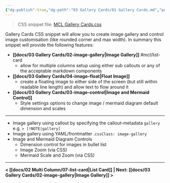 ```yaml
---
{"dg-publish":true,"dg-path":"03 Gallery Cards/01 Gallery Cards.md","permalink":"/03-gallery-cards/01-gallery-cards/","title":"Gallery Cards","noteIcon":"","updated":"2023-11-11T15:45:39.997+08:00"}
---
```



> CSS snippet file: [MCL Gallery Cards.css](https://github.com/efemkay/obsidian-modular-css-layout/blob/main/MCL%20Gallery%20Cards.css)

Gallery Cards CSS snippet will allow you to create image gallery and control image customisation (like rounded corner and max width). In summary this snippet will provide the following features:

- **[[docs/03 Gallery Cards/02-image-gallery\|Image Gallery]]**  #mcl/list-card
	- allow for multiple columns setup using either sub callouts or any of the acceptable markdown components
- **[[docs/03 Gallery Cards/04-image-float\|Float Image]]** 
	- create a floating image to either side of the screen (but still within readable line length) and allow text to flow around it
- **[[docs/03 Gallery Cards/03-image-control\|Image and Mermaid Control]]** 
	- Style settings options to change image / mermaid diagram default dimension and scales

---

- Image gallery using callout by specifying the callout-metadata `gallery` e.g. `> [!NOTE|gallery]`
- Image gallery using YAML/frontmatter .`cssClass: image-gallery`
- Image and Mermaid Diagram Controls
    - Dimension control for images in bullet list
    - Image Zoom (via CSS)
    - Mermaid Scale and Zoom (via CSS)

---

**< [[docs/02 Multi Column/07-list-card\|List Card]] | Next: [[docs/03 Gallery Cards/02-image-gallery\|Image Gallery]] >** 